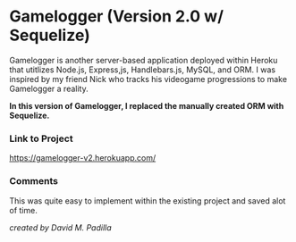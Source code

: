 # Gamelogger (Version 2.0 w/ Sequelize)

Gamelogger is another server-based application deployed within Heroku that utitlizes Node.js, Express,js, Handlebars.js, MySQL, and ORM. I was inspired by my friend Nick who tracks his videogame progressions to make Gamelogger a reality.

**In this version of Gamelogger, I replaced the manually created ORM with Sequelize.**

### Link to Project

https://gamelogger-v2.herokuapp.com/

### Comments

This was quite easy to implement within the existing project and saved alot of time.

_created by David M. Padilla_
